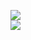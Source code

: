 <image align="center" src="https://github-readme-stats.vercel.app/api?username=jpedro85&count_private=true&show_icons=true&theme=radical"><br>
<image align="center" src="https://github-readme-stats.vercel.app/api/top-langs/?username=jpedro85&layout=compact&theme=radical)](https://github.com/anuraghazra/github-readme-stats">
